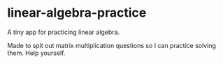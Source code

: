 # linear-algebra-practice
A tiny app for practicing linear algebra.

Made to spit out matrix multiplication questions so I can practice solving them. Help yourself.
